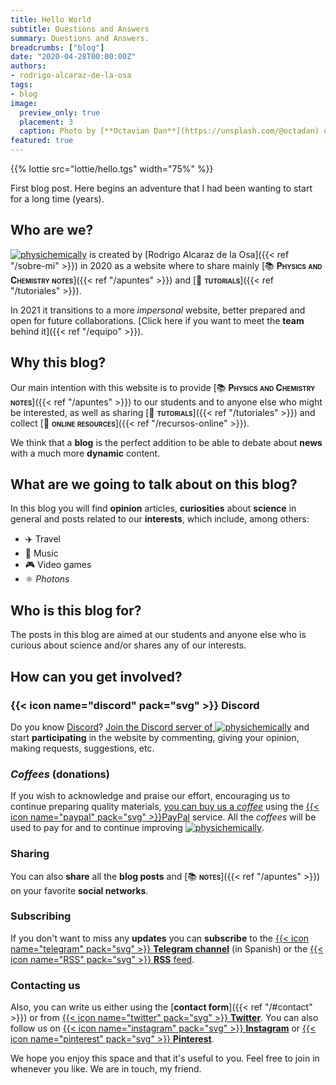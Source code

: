 ```yaml
---
title: Hello World
subtitle: Questions and Answers
summary: Questions and Answers.
breadcrumbs: ["blog"]
date: "2020-04-28T00:00:00Z"
authors:
- rodrigo-alcaraz-de-la-osa
tags:
- blog
image:
  preview_only: true
  placement: 3
  caption: Photo by [**Octavian Dan**](https://unsplash.com/@octadan) on [Unsplash](https://unsplash.com)
featured: true
---
```


{{% lottie src="lottie/hello.tgs" width="75%" %}}

First blog post. Here begins an adventure that I had been wanting to start for a long time (years).

## Who are we?

[<img draggable="false" class="icon" alt="physichemically" src="/icon/logo-physichemically.svg">](/) is created by [Rodrigo Alcaraz de la Osa]({{< ref "/sobre-mi" >}}) in 2020 as a website where to share mainly [📚&nbsp;<span style="font-variant:small-caps;">**Physics and Chemistry notes**</span>]({{< ref "/apuntes" >}}) and [🤝&nbsp;<span style="font-variant:small-caps;">**tutorials**</span>]({{< ref "/tutoriales" >}}).

In 2021 it transitions to a more *impersonal* website, better prepared and open for future collaborations. [Click here if you want to meet the **team** behind it]({{< ref "/equipo" >}}).


## Why this blog?

Our main intention with this website is to provide [📚&nbsp;<span style="font-variant:small-caps;">**Physics and Chemistry notes**</span>]({{< ref "/apuntes" >}}) to our students and to anyone else who might be interested, as well as sharing [🤝&nbsp;<span style="font-variant: small-caps;">**tutorials**</span>]({{< ref "/tutoriales" >}}) and collect [🔗&nbsp;<span style="font-variant:small-caps;">**online resources**</span>]({{< ref "/recursos-online" >}}).

We think that a **blog** is the perfect addition to be able to debate about **news** with a much more **dynamic** content.

## What are we going to talk about on this blog?
In this blog you will find **opinion** articles, **curiosities** about **science** in general and posts related to our **interests**, which include, among others:

- ✈️ Travel
- 🎸 Music
- 🎮 Video games
- ⚛️ *Photons*

## Who is this blog for?

The posts in this blog are aimed at our students and anyone else who is curious about science and/or shares any of our interests.

## How can you get involved?

### {{< icon name="discord" pack="svg" >}} Discord

Do you know [Discord](https://discord.com/)? [Join the Discord server of <img draggable="false" class="icon" alt="physichemically" src="/icon/logo-physichemically.svg">](https://discord.gg/kJqPqTJ) and start **participating** in the website by commenting, giving your opinion, making requests, suggestions, etc.

### *Coffees* (donations)

If you wish to acknowledge and praise our effort, encouraging us to continue preparing quality materials, [you can buy us a *coffee*](https://www.paypal.com/donate/?business=5DYE3DLPRQTQG&no_recurring=0&item_name=Thank+you%21+With+your+contribution+you+are+helping+PhysiChemically+continue+to+improve.&currency_code=EUR) using the [{{< icon name="paypal" pack="svg" >}}PayPal](https://www.paypal.com/es/home) service. All the *coffees* will be used to pay for and to continue improving [<img draggable="false" class="icon" alt="physichemically" src="/icon/logo-physichemically.svg">](/).

### Sharing
You can also <strong>share</strong> all the <strong>blog posts</strong> and [📚&nbsp;<span style="font-variant:small-caps;">**notes**</span>]({{< ref "/apuntes" >}}) on your favorite **social networks**.

### Subscribing
If you don't want to miss any **updates** you can **subscribe** to the [{{< icon name="telegram" pack="svg" >}} **Telegram channel**](https://t.me/fisiquimicamente) (in Spanish) or the [{{< icon name="RSS" pack="svg" >}} **RSS** feed](/index.xml).

### Contacting us
Also, you can write us either using the [**contact form**]({{< ref "/#contact" >}}) or from [{{< icon name="twitter" pack="svg" >}} **Twitter**](https://twitter.com/fqmente). You can also follow us on [{{< icon name="instagram" pack="svg" >}} **Instagram**](https://www.instagram.com/fisiquimicamente/) or [{{< icon name="pinterest" pack="svg" >}} **Pinterest**](https://www.pinterest.es/fisiquimicamente/).

We hope you enjoy this space and that it's useful to you. Feel free to join in whenever you like. We are in touch, my friend.
